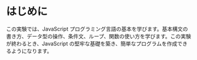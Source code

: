 # はじめに

この実験では、JavaScript プログラミング言語の基本を学びます。基本構文の書き方、データ型の操作、条件文、ループ、関数の使い方を学びます。この実験が終わるとき、JavaScript の堅牢な基礎を築き、簡単なプログラムを作成できるようになります。

